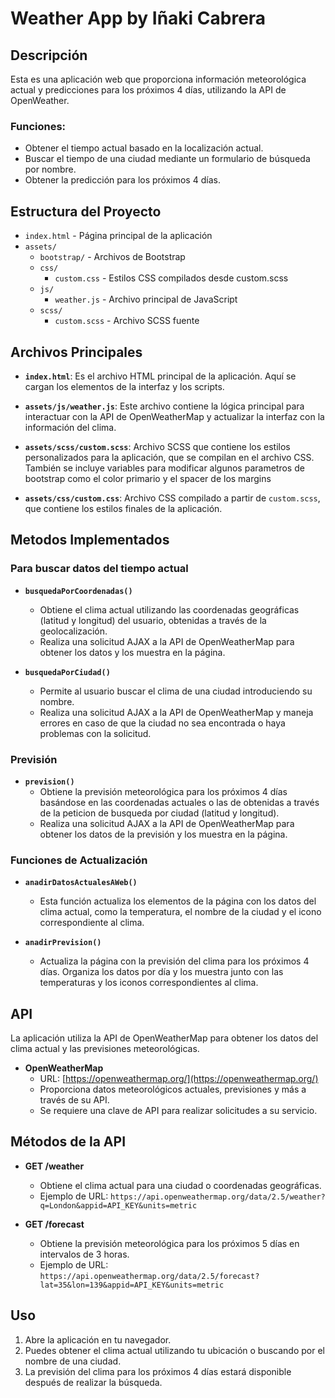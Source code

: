 # Weather App by Iñaki Cabrera

## Descripción

Esta es una aplicación web que proporciona información meteorológica actual y predicciones para los próximos 4 días, utilizando la API de OpenWeather.

### Funciones:
- Obtener el tiempo actual basado en la localización actual.
- Buscar el tiempo de una ciudad mediante un formulario de búsqueda por nombre.
- Obtener la predicción para los próximos 4 días.



## Estructura del Proyecto

- `index.html`               - Página principal de la aplicación
- `assets/`
  - `bootstrap/`              - Archivos de Bootstrap
  - `css/`
    - `custom.css`            - Estilos CSS compilados desde custom.scss
  - `js/`
    - `weather.js`            - Archivo principal de JavaScript
  - `scss/`
    - `custom.scss`           - Archivo SCSS fuente

## Archivos Principales

- **`index.html`**: Es el archivo HTML principal de la aplicación. Aquí se cargan los elementos de la interfaz y los scripts.
  
- **`assets/js/weather.js`**: Este archivo contiene la lógica principal para interactuar con la API de OpenWeatherMap y actualizar la interfaz con la información del clima.

- **`assets/scss/custom.scss`**: Archivo SCSS que contiene los estilos personalizados para la aplicación, que se compilan en el archivo CSS. También se incluye variables para modificar algunos parametros de bootstrap como el color primario y el spacer de los margins
- **`assets/css/custom.css`**: Archivo CSS compilado a partir de `custom.scss`, que contiene los estilos finales de la aplicación.

## Metodos Implementados

### Para buscar datos del tiempo actual

- **`busquedaPorCoordenadas()`**
  - Obtiene el clima actual utilizando las coordenadas geográficas (latitud y longitud) del usuario, obtenidas a través de la geolocalización.
  - Realiza una solicitud AJAX a la API de OpenWeatherMap para obtener los datos y los muestra en la página.

- **`busquedaPorCiudad()`**
  - Permite al usuario buscar el clima de una ciudad introduciendo su nombre.
  - Realiza una solicitud AJAX a la API de OpenWeatherMap y maneja errores en caso de que la ciudad no sea encontrada o haya problemas con la solicitud.

### Previsión

- **`prevision()`**
  - Obtiene la previsión meteorológica para los próximos 4 días basándose en las coordenadas actuales o las de obtenidas a través de la peticion de busqueda por ciudad (latitud y longitud).
  - Realiza una solicitud AJAX a la API de OpenWeatherMap para obtener los datos de la previsión y los muestra en la página.

### Funciones de Actualización

- **`anadirDatosActualesAWeb()`**
  - Esta función actualiza los elementos de la página con los datos del clima actual, como la temperatura, el nombre de la ciudad y el icono correspondiente al clima.

- **`anadirPrevision()`**
  - Actualiza la página con la previsión del clima para los próximos 4 días. Organiza los datos por día y los muestra junto con las temperaturas y los iconos correspondientes al clima.

## API

La aplicación utiliza la API de OpenWeatherMap para obtener los datos del clima actual y las previsiones meteorológicas.

- **OpenWeatherMap**
  - URL: [https://openweathermap.org/](https://openweathermap.org/)
  - Proporciona datos meteorológicos actuales, previsiones y más a través de su API.
  - Se requiere una clave de API para realizar solicitudes a su servicio.

## Métodos de la API

- **GET /weather**
  - Obtiene el clima actual para una ciudad o coordenadas geográficas.
  - Ejemplo de URL: `https://api.openweathermap.org/data/2.5/weather?q=London&appid=API_KEY&units=metric`

- **GET /forecast**
  - Obtiene la previsión meteorológica para los próximos 5 días en intervalos de 3 horas.
  - Ejemplo de URL: `https://api.openweathermap.org/data/2.5/forecast?lat=35&lon=139&appid=API_KEY&units=metric`

## Uso

1. Abre la aplicación en tu navegador.
2. Puedes obtener el clima actual utilizando tu ubicación o buscando por el nombre de una ciudad.
3. La previsión del clima para los próximos 4 días estará disponible después de realizar la búsqueda.


